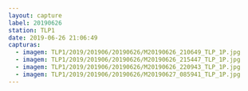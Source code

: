```yaml
---
layout: capture
label: 20190626
station: TLP1
date: 2019-06-26 21:06:49
capturas:
  - imagem: TLP1/2019/201906/20190626/M20190626_210649_TLP_1P.jpg
  - imagem: TLP1/2019/201906/20190626/M20190626_215447_TLP_1P.jpg
  - imagem: TLP1/2019/201906/20190626/M20190626_220943_TLP_1P.jpg
  - imagem: TLP1/2019/201906/20190626/M20190627_085941_TLP_1P.jpg
---
```

